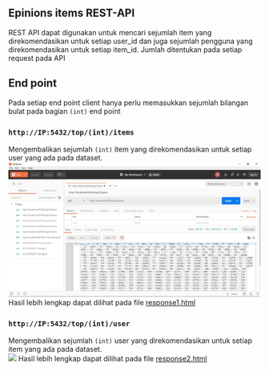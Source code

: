## Epinions items REST-API

REST API dapat digunakan untuk mencari sejumlah item yang direkomendasikan untuk setiap user_id dan juga sejumlah pengguna yang direkomendasikan untuk setiap item_id. Jumlah ditentukan pada setiap request pada API 

## End point
Pada setiap end point client hanya perlu memasukkan sejumlah bilangan bulat pada bagian `(int)` end point
### `http://IP:5432/top/(int)/items`
Mengembalikan sejumlah `(int)` item yang direkomendasikan untuk setiap user yang ada pada dataset.  
![](img/1.jpg)
Hasil lebih lengkap dapat dilihat pada file [response1.html](/response1.html)  
### `http://IP:5432/top/(int)/user`
Mengembalikan sejumlah `(int)` user yang direkomendasikan untuk setiap item yang ada pada dataset.  
![](/img/2.jpg)
Hasil lebih lengkap dapat dilihat pada file [response2.html](/response2.html)